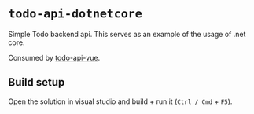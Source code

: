 ﻿# `todo-api-dotnetcore`

Simple Todo backend api. This serves as an example of the usage of .net core.

Consumed by [todo-api-vue](https://github.com/dalailomo/todo-api-vue).

## Build setup

Open the solution in visual studio and build + run it (`Ctrl / Cmd` + `F5`).
